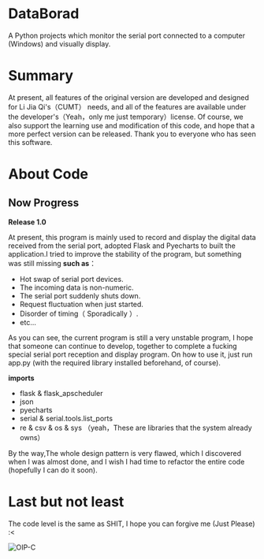 # DataBorad
A Python projects which monitor the serial port connected to a computer (Windows) and visually display.

# Summary
At present, all features of the original version are developed and designed for Li Jia Qi's（CUMT） needs, and all of the features are available under the developer's（Yeah，only me just temporary）license. Of course, we also support the learning use and modification of this code, and hope that a more perfect version can be released. Thank you to everyone who has seen this software.

# About Code
## Now Progress

**Release 1.0**

At present, this program is mainly used to record and display the digital data received from the serial port, adopted Flask and Pyecharts to built the application.I tried to improve the stability of the program, but something was still missing **such as**：
- Hot swap of serial port devices.
- The incoming data is non-numeric.
- The serial port suddenly shuts down.
- Request fluctuation when just started.
- Disorder of timing（ Sporadically ）.
- etc...

As you can see, the current program is still a very unstable program, I hope that someone can continue to develop, together to complete a fucking special serial port reception and display program.
On how to use it, just run app.py (with the required library installed beforehand, of course).

**imports**
- flask & flask_apscheduler
- json
- pyecharts
- serial & serial.tools.list_ports
- re & csv & os & sys （yeah，These are libraries that the system already owns）

By the way,The whole design pattern is very flawed, which I discovered when I was almost done, and I wish I had time to refactor the entire code (hopefully I can do it soon).

# Last but not least
The code level is the same as SHIT, I hope you can forgive me (Just Please) :<

![OIP-C](https://user-images.githubusercontent.com/56034408/224262133-91e5303c-9fee-42b8-b258-fad439c8c712.jpg)

